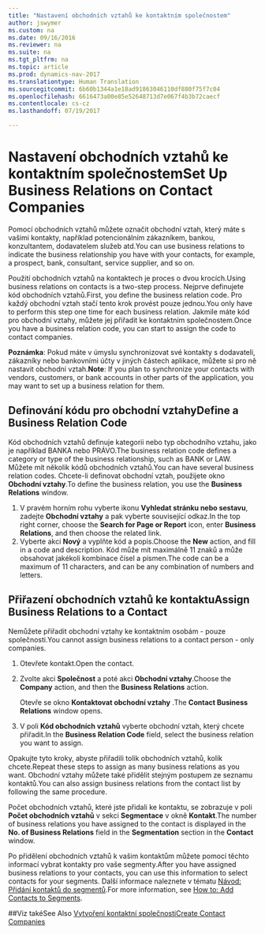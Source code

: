 ```yaml
---
title: "Nastavení obchodních vztahů ke kontaktním společnostem"
author: jswymer
ms.custom: na
ms.date: 09/16/2016
ms.reviewer: na
ms.suite: na
ms.tgt_pltfrm: na
ms.topic: article
ms.prod: dynamics-nav-2017
ms.translationtype: Human Translation
ms.sourcegitcommit: 6b60b1344a1e18ad91863046110df880f75f7c04
ms.openlocfilehash: 6616473a00e85e52648713d7e067f4b3b72caecf
ms.contentlocale: cs-cz
ms.lasthandoff: 07/19/2017

---
```

# <a name="set-up-business-relations-on-contact-companies"></a><span data-ttu-id="eee0c-102">Nastavení obchodních vztahů ke kontaktním společnostem</span><span class="sxs-lookup"><span data-stu-id="eee0c-102">Set Up Business Relations on Contact Companies</span></span>
<span data-ttu-id="eee0c-103">Pomocí obchodních vztahů můžete označit obchodní vztah, který máte s vašimi kontakty, například potencionálním zákazníkem, bankou, konzultantem, dodavatelem služeb atd.</span><span class="sxs-lookup"><span data-stu-id="eee0c-103">You can use business relations to indicate the business relationship you have with your contacts, for example, a prospect, bank, consultant, service supplier, and so on.</span></span>

<span data-ttu-id="eee0c-104">Použití obchodních vztahů na kontaktech je proces o dvou krocích.</span><span class="sxs-lookup"><span data-stu-id="eee0c-104">Using business relations on contacts is a two-step process.</span></span> <span data-ttu-id="eee0c-105">Nejprve definujete kód obchodních vztahů.</span><span class="sxs-lookup"><span data-stu-id="eee0c-105">First, you define the business relation code.</span></span> <span data-ttu-id="eee0c-106">Pro každý obchodní vztah stačí tento krok provést pouze jednou.</span><span class="sxs-lookup"><span data-stu-id="eee0c-106">You only have to perform this step one time for each business relation.</span></span> <span data-ttu-id="eee0c-107">Jakmile máte kód pro obchodní vztahy, můžete jej přiřadit ke kontaktním společnostem.</span><span class="sxs-lookup"><span data-stu-id="eee0c-107">Once you have a business relation code, you can start to assign the code to contact companies.</span></span>

<span data-ttu-id="eee0c-108">**Poznámka**: Pokud máte v úmyslu synchronizovat své kontakty s dodavateli, zákazníky nebo bankovními účty v jiných částech aplikace, můžete si pro ně nastavit obchodní vztah.</span><span class="sxs-lookup"><span data-stu-id="eee0c-108">**Note**: If you plan to synchronize your contacts with vendors, customers, or bank accounts in other parts of the application, you may want to set up a business relation for them.</span></span>

## <a name="define-a-business-relation-code"></a><span data-ttu-id="eee0c-109">Definování kódu pro obchodní vztahy</span><span class="sxs-lookup"><span data-stu-id="eee0c-109">Define a Business Relation Code</span></span>
<span data-ttu-id="eee0c-110">Kód obchodních vztahů definuje kategorii nebo typ obchodního vztahu, jako je například BANKA nebo PRÁVO.</span><span class="sxs-lookup"><span data-stu-id="eee0c-110">The business relation code defines a category or type of the business relationship, such as BANK or LAW.</span></span> <span data-ttu-id="eee0c-111">Můžete mít několik kódů obchodních vztahů.</span><span class="sxs-lookup"><span data-stu-id="eee0c-111">You can have several business relation codes.</span></span> <span data-ttu-id="eee0c-112">Chcete-li definovat obchodní vztah, použijete okno **Obchodní vztahy**.</span><span class="sxs-lookup"><span data-stu-id="eee0c-112">To define the business relation, you use the **Business Relations** window.</span></span>

1. <span data-ttu-id="eee0c-113">V pravém horním rohu vyberte ikonu **Vyhledat stránku nebo sestavu**, zadejte **Obchodní vztahy** a pak vyberte související odkaz.</span><span class="sxs-lookup"><span data-stu-id="eee0c-113">In the top right corner, choose the **Search for Page or Report** icon, enter **Business Relations**, and then choose the related link.</span></span>
2. <span data-ttu-id="eee0c-114">Vyberte akci **Nový** a vyplňte kód a popis.</span><span class="sxs-lookup"><span data-stu-id="eee0c-114">Choose the **New** action, and fill in a code and description.</span></span> <span data-ttu-id="eee0c-115">Kód může mít maximálně 11 znaků a může obsahovat jakékoli kombinace čísel a písmen.</span><span class="sxs-lookup"><span data-stu-id="eee0c-115">The code can be a maximum of 11 characters, and can be any combination of numbers and letters.</span></span>

## <a name="assign-business-relations-to-a-contact"></a><span data-ttu-id="eee0c-116">Přiřazení obchodních vztahů ke kontaktu</span><span class="sxs-lookup"><span data-stu-id="eee0c-116">Assign Business Relations to a Contact</span></span>
<span data-ttu-id="eee0c-117">Nemůžete přiřadit obchodní vztahy ke kontaktním osobám - pouze společnosti.</span><span class="sxs-lookup"><span data-stu-id="eee0c-117">You cannot assign business relations to a contact person - only companies.</span></span>

1. <span data-ttu-id="eee0c-118">Otevřete kontakt.</span><span class="sxs-lookup"><span data-stu-id="eee0c-118">Open the contact.</span></span>
2. <span data-ttu-id="eee0c-119">Zvolte akci **Společnost** a poté akci **Obchodní vztahy**.</span><span class="sxs-lookup"><span data-stu-id="eee0c-119">Choose the **Company** action, and then the **Business Relations** action.</span></span>

    <span data-ttu-id="eee0c-120">Otevře se okno **Kontaktovat obchodní vztahy** .</span><span class="sxs-lookup"><span data-stu-id="eee0c-120">The **Contact Business Relations** window opens.</span></span>
3. <span data-ttu-id="eee0c-121">V poli **Kód obchodních vztahů** vyberte obchodní vztah, který chcete přiřadit.</span><span class="sxs-lookup"><span data-stu-id="eee0c-121">In the **Business Relation Code** field, select the business relation you want to assign.</span></span>

<span data-ttu-id="eee0c-122">Opakujte tyto kroky, abyste přiřadili tolik obchodních vztahů, kolik chcete.</span><span class="sxs-lookup"><span data-stu-id="eee0c-122">Repeat these steps to assign as many business relations as you want.</span></span> <span data-ttu-id="eee0c-123">Obchodní vztahy můžete také přidělit stejným postupem ze seznamu kontaktů.</span><span class="sxs-lookup"><span data-stu-id="eee0c-123">You can also assign business relations from the contact list by following the same procedure.</span></span>

<span data-ttu-id="eee0c-124">Počet obchodních vztahů, které jste přidali ke kontaktu, se zobrazuje v poli **Počet obchodních vztahů** v sekci **Segmentace** v okně **Kontakt**.</span><span class="sxs-lookup"><span data-stu-id="eee0c-124">The number of business relations you have assigned to the contact is displayed in the **No. of Business Relations** field in the **Segmentation** section in the **Contact** window.</span></span>

<span data-ttu-id="eee0c-125">Po přidělení obchodních vztahů k vašim kontaktům můžete pomocí těchto informací vybrat kontakty pro vaše segmenty.</span><span class="sxs-lookup"><span data-stu-id="eee0c-125">After you have assigned business relations to your contacts, you can use this information to select contacts for your segments.</span></span> <span data-ttu-id="eee0c-126">Další informace naleznete v tématu [Návod: Přidání kontaktů do segmentů](marketing-add-contact-segment.md).</span><span class="sxs-lookup"><span data-stu-id="eee0c-126">For more information, see [How to: Add Contacts to Segments](marketing-add-contact-segment.md).</span></span>

##<a name="see-also"></a><span data-ttu-id="eee0c-127">Viz také</span><span class="sxs-lookup"><span data-stu-id="eee0c-127">See Also</span></span>
[<span data-ttu-id="eee0c-128">Vytvoření kontaktní společnosti</span><span class="sxs-lookup"><span data-stu-id="eee0c-128">Create Contact Companies</span></span>](marketing-create-contact-companies.md)

